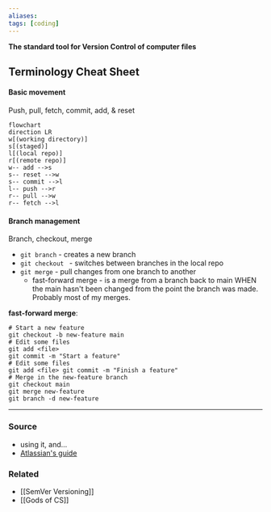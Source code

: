 ```yaml
---
aliases: 
tags: [coding]
---
```

**The standard tool for Version Control of computer files**

## Terminology Cheat Sheet

#### Basic movement
Push, pull, fetch, commit, add, & reset

```mermaid
flowchart
direction LR
w[(working directory)]
s[(staged)]
l[(local repo)]
r[(remote repo)]
w-- add -->s
s-- reset -->w
s-- commit -->l
l-- push -->r
r-- pull -->w
r-- fetch -->l
```


#### Branch management
Branch, checkout, merge
- `git branch` - creates a new branch
- `git checkout ` - switches between branches in the local repo
- `git merge` - pull changes from one branch to another
	- fast-forward merge - is a merge from a branch back to main WHEN the main hasn't been changed from the point the branch was made. Probably most of my merges.

**fast-forward merge**:
```terminal
# Start a new feature
git checkout -b new-feature main 
# Edit some files
git add <file>
git commit -m "Start a feature"
# Edit some files
git add <file> git commit -m "Finish a feature"
# Merge in the new-feature branch 
git checkout main
git merge new-feature
git branch -d new-feature
```

---
### Source
- using it, and...
- [Atlassian's guide](https://www.atlassian.com/git/tutorials/using-branches)

### Related
- [[SemVer Versioning]]
- [[Gods of CS]]
 
